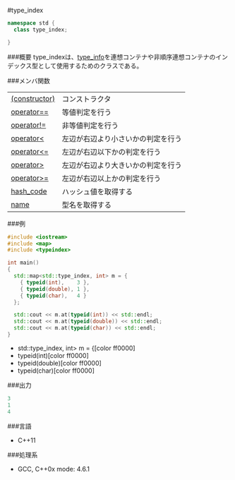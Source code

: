 #type_index
```cpp
namespace std {
  class type_index;

}
```

###概要
type_indexは、[type_info](/reference/typeinfo/type_info.md)を連想コンテナや非順序連想コンテナのインデックス型として使用するためのクラスである。


###メンバ関数

| | |
|------------------------------------------------------------------------------------------------------------------------------------------------------------|-----------------------------------------------------|
| [(constructor)](./type_index/type_index.md) | コンストラクタ |
| [operator==](./type_index/equal.md) | 等値判定を行う |
| [operator!=](./type_index/not_equal.md) | 非等値判定を行う |
| [operator<](./type_index/less.md) | 左辺が右辺より小さいかの判定を行う |
| [operator<=](./type_index/less_equal.md) | 左辺が右辺以下かの判定を行う |
| [operator>](./type_index/greater.md) | 左辺が右辺より大きいかの判定を行う |
| [operator>=](./type_index/greater_equal.md) | 左辺が右辺以上かの判定を行う |
| [hash_code](./type_index/hash_code.md) | ハッシュ値を取得する |
| [name](./type_index/name.md) | 型名を取得する |



###例

```cpp
#include <iostream>
#include <map>
#include <typeindex>

int main()
{
  std::map<std::type_index, int> m = {
    { typeid(int),    3 },
    { typeid(double), 1 },
    { typeid(char),   4 }
  };

  std::cout << m.at(typeid(int)) << std::endl;
  std::cout << m.at(typeid(double)) << std::endl;
  std::cout << m.at(typeid(char)) << std::endl;
}
```
* std::type_index, int> m = {[color ff0000]
* typeid(int)[color ff0000]
* typeid(double)[color ff0000]
* typeid(char)[color ff0000]




###出力

```cpp
3
1
4
```




###言語

- C++11

###処理系

- GCC, C++0x mode: 4.6.1


